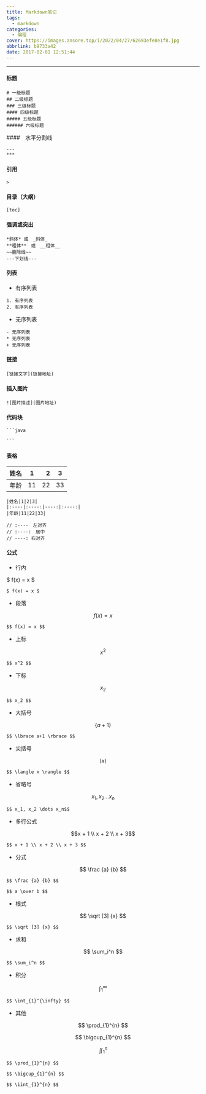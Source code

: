 ```yaml
---
title: Markdown笔记
tags:
  - markdown
categories:
  - 编程
cover: https://images.ansore.top/i/2022/04/27/62693efe8e1f8.jpg
abbrlink: b9733a42
date: 2017-02-01 12:51:44
---
```


---

#### 标题

```
# 一级标题
## 二级标题
### 三级标题
#### 四级标题
##### 五级标题
###### 六级标题
```

####　水平分割线

```
---
***
```

#### 引用

```
>
```

#### 目录（大纲）

```
[toc]
```

#### 强调或突出

```
*斜体* 或　_斜体_
**粗体**　或　__粗体__
~~删除线~~
---下划线---
```

#### 列表

- 有序列表

```
1. 有序列表
2. 有序列表
```

- 无序列表

```
- 无序列表
* 无序列表
+ 无序列表
```

#### 链接

```
[链接文字](链接地址)
```



#### 插入图片

```
![图片描述](图片地址)
```

#### 代码块

```
​```java

​```
```

#### 表格

| 姓名 |  1   |    2 |  3   |
| :--- | :--: | ---: | :--: |
| 年龄 |  11  |   22 |  33  |

```
|姓名|1|2|3|
|:----|:----:|----:|:----:|
|年龄|11|22|33|

// :----　左对齐
// :----:　居中
// ----: 右对齐
```

#### 公式

- 行内

$ f(x) = x $ 

```
$ f(x) = x $
```

- 段落

$$ f(x) = x $$

```
$$ f(x) = x $$
```

- 上标

$$ x^2 $$

```
$$ x^2 $$
```

- 下标

$$ x_2 $$

```
$$ x_2 $$
```

- 大括号

$$ \lbrace a+1 \rbrace $$

```
$$ \lbrace a+1 \rbrace $$
```

- 尖括号

$$ \langle x \rangle $$

```
$$ \langle x \rangle $$
```

- 省略号

$$ x_1, x_2 \dots x_n$$

```
$$ x_1, x_2 \dots x_n$$
```

- 多行公式

$$x + 1 \\ x + 2 \\ x + 3$$

```
$$ x + 1 \\ x + 2 \\ x + 3 $$
```

- 分式

$$ \frac {a} {b} $$

```
$$ \frac {a} {b} $$

$$ a \over b $$
```

- 根式

$$ \sqrt [3] {x} $$

```
$$ \sqrt [3] {x} $$
```

- 求和

$$ \sum_i^n $$

```
$$ \sum_i^n $$
```

- 积分

$$ \int_{1}^{\infty} $$

```
$$ \int_{1}^{\infty} $$
```

- 其他

$$ \prod_{1}^{n} $$

$$ \bigcup_{1}^{n} $$

$$ \iint_{1}^{n} $$

```
$$ \prod_{1}^{n} $$

$$ \bigcup_{1}^{n} $$

$$ \iint_{1}^{n} $$
```

